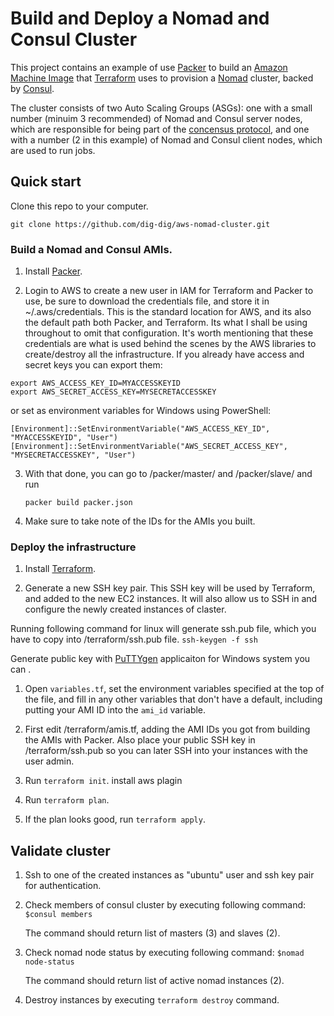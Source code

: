# Build and Deploy a Nomad and Consul Cluster

This project contains an example of use [Packer](https://www.packer.io) to build an [Amazon Machine Image](https://aws.amazon.com/) 
that [Terraform](https://www.terraform.io) uses to provision a [Nomad](https://www.nomadproject.io/) cluster, backed by [Consul](https://www.consul.io/).

The cluster consists of two Auto Scaling Groups (ASGs): 
one with a small number (minuim 3 recommended) of Nomad and Consul server nodes, which are responsible for being part of the [concensus protocol](https://www.nomadproject.io/docs/internals/consensus.html), and 
one with a number (2 in this example) of Nomad and Consul client nodes, which are used to run jobs.


## Quick start

 Clone this repo to your computer.

`git clone https://github.com/dig-dig/aws-nomad-cluster.git`

### Build a Nomad and Consul AMIs.

1. Install [Packer](https://www.packer.io/docs/install/index.html).

2. Login to AWS to create a new user in IAM for Terraform and Packer to use, be sure to download the credentials file, and store it in ~/.aws/credentials. This is the standard location for AWS, and its also the default path both Packer, and Terraform. Its what I shall be using throughout to omit that configuration. It's worth mentioning that these credentials are what is used behind the scenes by the AWS libraries to create/destroy all the infrastructure. If you already have access and secret keys you can export them:

```
export AWS_ACCESS_KEY_ID=MYACCESSKEYID
export AWS_SECRET_ACCESS_KEY=MYSECRETACCESSKEY
```

or set as environment variables for Windows using PowerShell:

```
[Environment]::SetEnvironmentVariable("AWS_ACCESS_KEY_ID", "MYACCESSKEYID", "User")
[Environment]::SetEnvironmentVariable("AWS_SECRET_ACCESS_KEY", "MYSECRETACCESSKEY", "User")
```

3. With that done, you can go to /packer/master/ and /packer/slave/ and run 

    `packer build packer.json`

4. Make sure to take note of the IDs for the AMIs you built.


### Deploy the infrastructure

1. Install [Terraform](https://www.terraform.io/intro/getting-started/install.html).

1. Generate a new SSH key pair. This SSH key will be used by Terraform, and added to the new EC2 instances. It will also allow us to SSH in and configure the newly created instances of claster. 

Running following command for linux will generate ssh.pub file, which you have to copy into /terraform/ssh.pub file.
    `ssh-keygen -f ssh`

Generate public key with [PuTTYgen](https://docs.joyent.com/public-cloud/getting-started/ssh-keys/generating-an-ssh-key-manually/manually-generating-your-ssh-key-in-windows) applicaiton for Windows system you can .

1. Open `variables.tf`, set the environment variables specified at the top of the file, and fill in any other variables that
   don't have a default, including putting your AMI ID into the `ami_id` variable.

1. First edit /terraform/amis.tf, adding the AMI IDs you got from building the AMIs with Packer. Also place your public SSH key in /terraform/ssh.pub so you can later SSH into your instances with the user admin.


1. Run `terraform init`. install aws plagin

1. Run `terraform plan`.

1. If the plan looks good, run `terraform apply`.


## Validate cluster

1. Ssh to one of the created instances as "ubuntu" user and ssh key pair for authentication.

1. Check members of consul cluster by executing following command:
    `$consul members`

    The command should return list of masters (3) and slaves (2).

1. Check nomad node status by executing following command:
    `$nomad node-status`

    The command should return list of active nomad instances (2).

1. Destroy instances by executing `terraform destroy` command.